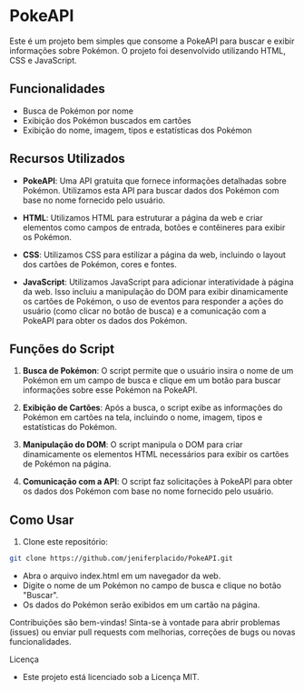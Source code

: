 # PokeAPI 

Este é um projeto bem simples que consome a PokeAPI para buscar e exibir informações sobre Pokémon. O projeto foi desenvolvido utilizando HTML, CSS e JavaScript.

## Funcionalidades

- Busca de Pokémon por nome
- Exibição dos Pokémon buscados em cartões
- Exibição do nome, imagem, tipos e estatísticas dos Pokémon

## Recursos Utilizados

- **PokeAPI**: Uma API gratuita que fornece informações detalhadas sobre Pokémon. Utilizamos esta API para buscar dados dos Pokémon com base no nome fornecido pelo usuário.

- **HTML**: Utilizamos HTML para estruturar a página da web e criar elementos como campos de entrada, botões e contêineres para exibir os Pokémon.

- **CSS**: Utilizamos CSS para estilizar a página da web, incluindo o layout dos cartões de Pokémon, cores e fontes.

- **JavaScript**: Utilizamos JavaScript para adicionar interatividade à página da web. Isso incluiu a manipulação do DOM para exibir dinamicamente os cartões de Pokémon, o uso de eventos para responder a ações do usuário (como clicar no botão de busca) e a comunicação com a PokeAPI para obter os dados dos Pokémon.

## Funções do Script

1. **Busca de Pokémon**: O script permite que o usuário insira o nome de um Pokémon em um campo de busca e clique em um botão para buscar informações sobre esse Pokémon na PokeAPI.

2. **Exibição de Cartões**: Após a busca, o script exibe as informações do Pokémon em cartões na tela, incluindo o nome, imagem, tipos e estatísticas do Pokémon.

3. **Manipulação do DOM**: O script manipula o DOM para criar dinamicamente os elementos HTML necessários para exibir os cartões de Pokémon na página.

4. **Comunicação com a API**: O script faz solicitações à PokeAPI para obter os dados dos Pokémon com base no nome fornecido pelo usuário.

## Como Usar

1. Clone este repositório:

```bash
git clone https://github.com/jeniferplacido/PokeAPI.git
```

- Abra o arquivo index.html em um navegador da web.
- Digite o nome de um Pokémon no campo de busca e clique no botão "Buscar".
- Os dados do Pokémon serão exibidos em um cartão na página.

Contribuições são bem-vindas! Sinta-se à vontade para abrir problemas (issues) ou enviar pull requests com melhorias, correções de bugs ou novas funcionalidades.

Licença
- Este projeto está licenciado sob a Licença MIT.

